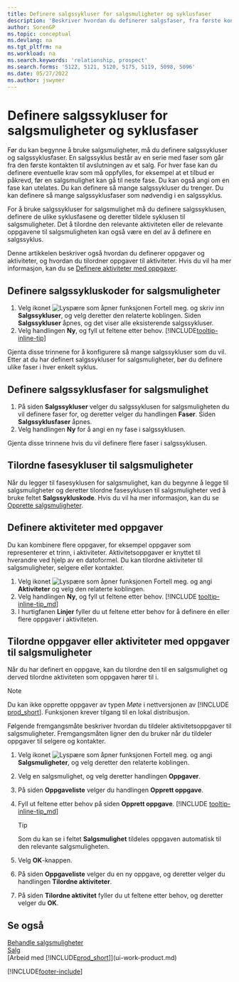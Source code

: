 ```yaml
---
title: Definere salgssykluser for salgsmuligheter og syklusfaser
description: 'Beskriver hvordan du definerer salgsfaser, fra første kontakt til avslutning, for å opprette en salgssyklus og tilordne den til salgsmuligheter i Business Central.'
author: SorenGP
ms.topic: conceptual
ms.devlang: na
ms.tgt_pltfrm: na
ms.workload: na
ms.search.keywords: 'relationship, prospect'
ms.search.forms: '5122, 5121, 5120, 5175, 5119, 5098, 5096'
ms.date: 05/27/2022
ms.author: jswymer
---
```

# <a name="set-up-opportunity-sales-cycles-and-cycle-stages"></a><a name="set-up-opportunity-sales-cycles-and-cycle-stages"></a>Definere salgssykluser for salgsmuligheter og syklusfaser

Før du kan begynne å bruke salgsmuligheter, må du definere salgssykluser og salgssyklusfaser. En salgssyklus består av en serie med faser som går fra den første kontakten til avslutningen av et salg. For hver fase kan du definere eventuelle krav som må oppfylles, for eksempel at et tilbud er påkrevd, før en salgsmulighet kan gå til neste fase. Du kan også angi om en fase kan utelates. Du kan definere så mange salgssykluser du trenger. Du kan definere så mange salgssyklusfaser som nødvendig i en salgssyklus.

For å bruke salgssykluser for salgsmulighet må du definere salgssyklusen, definere de ulike syklusfasene og deretter tildele syklusen til salgsmuligheter. Det å tilordne den relevante aktiviteten eller de relevante oppgavene til salgsmuligheten kan også være en del av å definere en salgssyklus.

Denne artikkelen beskriver også hvordan du definerer oppgaver og aktiviteter, og hvordan du tilordner oppgaver til aktiviteter. Hvis du vil ha mer informasjon, kan du se [Definere aktiviteter med oppgaver](marketing-how-setup-opportunity-sales-cycles-stages.md#to-set-up-activities-with-tasks).

## <a name="to-set-up-opportunity-sales-cycle-codes"></a><a name="to-set-up-opportunity-sales-cycle-codes"></a>Definere salgssykluskoder for salgsmuligheter

1. Velg ikonet ![Lyspære som åpner funksjonen Fortell meg.](media/ui-search/search_small.png "Fortell hva du vil gjøre") og skriv inn **Salgssykluser**, og velg deretter den relaterte koblingen. Siden **Salgssykluser** åpnes, og det viser alle eksisterende salgssykluser.
2. Velg handlingen **Ny**, og fyll ut feltene etter behov. [!INCLUDE[tooltip-inline-tip](includes/tooltip-inline-tip_md.md)]

Gjenta disse trinnene for å konfigurere så mange salgssykluser som du vil. Etter at du har definert salgssykluser for salgsmuligheter, bør du definere ulike faser i hver enkelt syklus.

## <a name="to-define-opportunity-sales-cycle-stages"></a><a name="to-define-opportunity-sales-cycle-stages"></a>Definere salgssyklusfaser for salgsmulighet

1. På siden **Salgssykluser** velger du salgssyklusen for salgsmuligheten du vil definere faser for, og deretter velger du handlingen **Faser**. Siden **Salgssyklusfaser** åpnes.
2. Velg handlingen **Ny** for å angi en ny fase i salgssyklusen.

Gjenta disse trinnene hvis du vil definere flere faser i salgssyklusen.

## <a name="to-assign-stage-cycles-to-opportunities"></a><a name="to-assign-stage-cycles-to-opportunities"></a>Tilordne fasesykluser til salgsmuligheter

Når du legger til fasesyklusen for salgsmulighet, kan du begynne å legge til salgsmuligheter og deretter tilordne fasesyklusen til salgsmuligheter ved å bruke feltet **Salgssykluskode**. Hvis du vil ha mer informasjon, kan du se [Opprette salgsmuligheter](marketing-how-create-opportunities.md).

## <a name="to-set-up-activities-with-tasks"></a><a name="to-set-up-activities-with-tasks"></a>Definere aktiviteter med oppgaver

Du kan kombinere flere oppgaver, for eksempel oppgaver som representerer et trinn, i aktiviteter. Aktivitetsoppgaver er knyttet til hverandre ved hjelp av en datoformel. Du kan tilordne aktiviteter til salgsmuligheter, selgere eller kontakter.

1. Velg ikonet ![Lyspære som åpner funksjonen Fortell meg.](media/ui-search/search_small.png "Fortell hva du vil gjøre") og angi **Aktiviteter** og velg den relaterte koblingen.
2. Velg handlingen **Ny**, og fyll ut feltene etter behov. [!INCLUDE [tooltip-inline-tip_md](includes/tooltip-inline-tip_md.md)]
3. I hurtigfanen **Linjer** fyller du ut feltene etter behov for å definere én eller flere oppgaver i aktiviteten.

## <a name="to-assign-tasks-or-activities-of-tasks-to-opportunities"></a><a name="to-assign-tasks-or-activities-of-tasks-to-opportunities"></a>Tilordne oppgaver eller aktiviteter med oppgaver til salgsmuligheter

Når du har definert en oppgave, kan du tilordne den til en salgsmulighet og derved tilordne aktiviteten som oppgaven hører til i.

> [!NOTE]
> Du kan ikke opprette oppgaver av typen *Møte* i nettversjonen av [!INCLUDE [prod_short](includes/prod_short.md)]. Funksjonen krever tilgang til en lokal distribusjon.

Følgende fremgangsmåte beskriver hvordan du tildeler aktivitetsoppgaver til salgsmuligheter. Fremgangsmåten ligner den du bruker når du tildeler oppgaver til selgere og kontakter.

1. Velg ikonet ![Lyspære som åpner funksjonen Fortell meg.](media/ui-search/search_small.png "Fortell hva du vil gjøre") og angi **Salgsmuligheter**, og velg deretter den relaterte koblingen.
2. Velg en salgsmulighet, og velg deretter handlingen **Oppgaver**.
3. På siden **Oppgaveliste** velger du handlingen **Opprett oppgave**.
4. Fyll ut feltene etter behov på siden **Opprett oppgave**. [!INCLUDE [tooltip-inline-tip_md](includes/tooltip-inline-tip_md.md)]

    > [!TIP]
    > Som du kan se i feltet **Salgsmulighet** tildeles oppgaven automatisk til den relevante salgsmuligheten.
5. Velg **OK**-knappen.
6. På siden **Oppgaveliste** velger du en ny oppgave, og deretter velger du handlingen **Tilordne aktiviteter**.
7. På siden **Tilordne aktivitet** fyller du ut feltene etter behov, og deretter velger du **OK**.

## <a name="see-also"></a><a name="see-also"></a>Se også

[Behandle salgsmuligheter](marketing-processing-sales-opportunities.md)  
[Salg](sales-manage-sales.md)  
[Arbeid med [!INCLUDE[prod_short](includes/prod_short.md)]](ui-work-product.md)


[!INCLUDE[footer-include](includes/footer-banner.md)]
